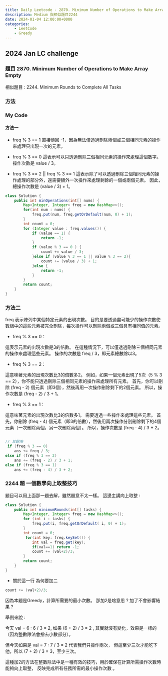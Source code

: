 ```yaml
---
title: Daily Leetcode - 2870. Minimum Number of Operations to Make Array Empty
description: Medium 與相似題目2244
date: 2024-01-04 12:00:00+0000
categories:
    - LeetCode
    - Greedy
---
```


##  2024 Jan LC challenge

### 題目  2870. Minimum Number of Operations to Make Array Empty

相似題目 : 2244. Minimum Rounds to Complete All Tasks

### 方法

 
### My Code

#### 方法一

* freq % 3 == 1
直接傳回 -1，因為無法僅透過刪除兩個或三個相同元素的操作來處理只出現一次的元素。

* freq % 3 == 0
這表示可以只透過刪除三個相同元素的操作來處理這個數字。 操作次數是 value / 3。

* freq % 3 == 2 || freq % 3 == 1
這表示除了可以透過刪除三個相同元素的操作處理的部分外，還需要額外一次操作來處理剩餘的一個或兩個元素。 因此，總操作次數是 (value / 3) + 1。

```java
class Solution {
    public int minOperations(int[] nums) {
        Map<Integer, Integer> freq = new HashMap<>();
        for(int num : nums) {
            freq.put(num, freq.getOrDefault(num, 0) + 1);
        }
        int count = 0;
        for (Integer value : freq.values()) {
            if (value == 1) {
                return -1;
            }
            if (value % 3 == 0 ) {
                count += value / 3;
            }else if (value % 3 == 1 || value % 3 == 2){
                count += (value / 3) + 1;
            }else {
                return -1;
            }
        }
        return count;
    }
}
```

### 方法二

freq 表示陣列中某個特定元素的出現次數。 目的是要透過盡可能少的操作次數使數組中的這些元素被完全刪除，每次操作可以刪除兩個或三個具有相同值的元素。 

* freq % 3 == 0：

這表示元素的出現次數是3的倍數。 在這種情況下，可以僅透過刪除三個相同元素的操作來處理這些元素。 操作的次數是 freq / 3，即元素總數除以3。

* freq % 3 == 2：

這意味著元素的出現次數比3的倍數多2。 例如，如果一個元素出現了5次（5 % 3 == 2），你不能只透過刪除三個相同元素的操作來處理所有元素。 首先，你可以刪除 (freq - 2) 個元素（即3個），然後再用一次操作刪除剩下的2個元素。 所以，操作次數是 (freq - 2) / 3 + 1。

* freq % 3 == 1：

這意味著元素的出現次數比3的倍數多1。 需要透過一些操作來處理這些元素。 首先，你刪除 (freq - 4) 個元素（即3的倍數），然後用兩次操作分別刪除剩下的4個元素（一次刪除兩個，另一次刪除兩個）。 所以，操作次數是 (freq - 4) / 3 + 2。


```java

// 其餘略
 if (freq % 3 == 0)
    ans += freq / 3;
else if (freq % 3 == 2)
    ans += (freq - 2) / 3 + 1;
else if (freq % 3 == 1)
    ans += (freq - 4) / 3 + 2;
```



### 2244 題 一個數學向上取整技巧

題目可以用上面那一題去解，雖然題意不太一樣。
這邊主講向上取整 :

```java
class Solution {
    public int minimumRounds(int[] tasks) {
        Map<Integer, Integer> freq = new HashMap<>();
        for (int i : tasks) {
            freq.put(i, freq.getOrDefault( i, 0) + 1);
        }
        int count = 0;
         for(int key: freq.keySet()) {
            int val = freq.get(key);
            if(val==1) return -1;
            count += (val+2)/3;
        }
        return count;
    }
}
```

* 關於這一行 為何要加二
```java
count += (val+2)/3;
```
因為本題是Greedy，計算所需要的最小次數。
那加2是啥意思 ? 加了不會影響結果 ? 

舉例來說 : 

今天 val = 6 :
6 / 3 = 2, 如果 (6 + 2) / 3 = 2 , 其實就沒有變化，效果是一樣的（因為整數除法會捨去小數部分）。

但今天如果是 val = 7 :
7 / 3 = 2 代表我們只操作兩次， 但這至少三次才能吃下他，所以 (7 + 2) / 3 = 3，至少三次。

這種加2的方法在整數除法中是一種有效的技巧，用於確保在計算所需操作次數時能夠向上取整，
反映完成所有任務所需的最小操作次數 。